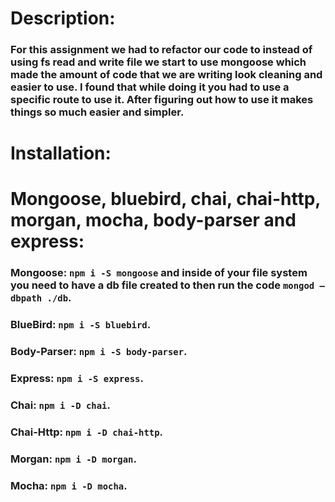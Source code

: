 # Description:

### For this assignment we had to refactor our code to instead of using fs read and write file we start to use mongoose which made the amount of code that we are writing look cleaning and easier to use. I found that while doing it you had to use a specific route to use it. After figuring out how to use it makes things so much easier and simpler.

# Installation:

# Mongoose, bluebird, chai, chai-http, morgan, mocha, body-parser and express:

### Mongoose: `npm i -S mongoose` and inside of your file system you need to have a db file created to then run the code `mongod —dbpath ./db`.
### BlueBird: `npm i -S bluebird`.
### Body-Parser: `npm i -S body-parser`.
### Express: `npm i -S express`.
### Chai: `npm i -D chai`.
### Chai-Http: `npm i -D chai-http`.
### Morgan: `npm i -D morgan`.
### Mocha: `npm i -D mocha`.
